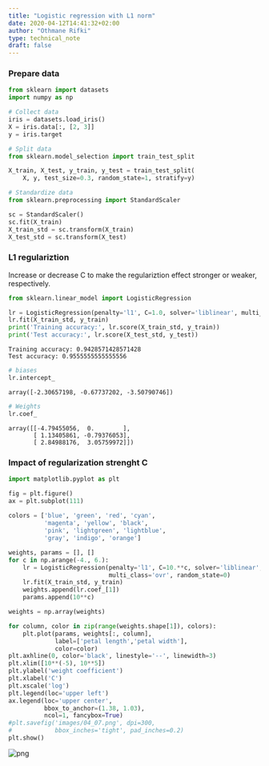 ```yaml
---
title: "Logistic regression with L1 norm"
date: 2020-04-12T14:41:32+02:00
author: "Othmane Rifki"
type: technical_note
draft: false
---
```

### Prepare data


```python
from sklearn import datasets
import numpy as np

# Collect data
iris = datasets.load_iris()
X = iris.data[:, [2, 3]]
y = iris.target

# Split data
from sklearn.model_selection import train_test_split

X_train, X_test, y_train, y_test = train_test_split(
    X, y, test_size=0.3, random_state=1, stratify=y)

# Standardize data
from sklearn.preprocessing import StandardScaler

sc = StandardScaler()
sc.fit(X_train)
X_train_std = sc.transform(X_train)
X_test_std = sc.transform(X_test)
```

### L1 regulariztion
Increase or decrease C to make the regulariztion effect stronger or weaker, respectively.


```python
from sklearn.linear_model import LogisticRegression

lr = LogisticRegression(penalty='l1', C=1.0, solver='liblinear', multi_class='ovr') # one-vs-rest
lr.fit(X_train_std, y_train)
print('Training accuracy:', lr.score(X_train_std, y_train))
print('Test accuracy:', lr.score(X_test_std, y_test))
```

    Training accuracy: 0.9428571428571428
    Test accuracy: 0.9555555555555556



```python
# biases
lr.intercept_ 
```




    array([-2.30657198, -0.67737202, -3.50790746])




```python
# Weights
lr.coef_
```




    array([[-4.79455056,  0.        ],
           [ 1.13405861, -0.79376053],
           [ 2.84988176,  3.05759972]])



### Impact of regularization strenght C


```python
import matplotlib.pyplot as plt

fig = plt.figure()
ax = plt.subplot(111)
    
colors = ['blue', 'green', 'red', 'cyan', 
          'magenta', 'yellow', 'black', 
          'pink', 'lightgreen', 'lightblue', 
          'gray', 'indigo', 'orange']

weights, params = [], []
for c in np.arange(-4., 6.):
    lr = LogisticRegression(penalty='l1', C=10.**c, solver='liblinear', 
                            multi_class='ovr', random_state=0)
    lr.fit(X_train_std, y_train)
    weights.append(lr.coef_[1])
    params.append(10**c)

weights = np.array(weights)

for column, color in zip(range(weights.shape[1]), colors):
    plt.plot(params, weights[:, column],
             label=['petal length','petal width'],
             color=color)
plt.axhline(0, color='black', linestyle='--', linewidth=3)
plt.xlim([10**(-5), 10**5])
plt.ylabel('weight coefficient')
plt.xlabel('C')
plt.xscale('log')
plt.legend(loc='upper left')
ax.legend(loc='upper center', 
          bbox_to_anchor=(1.38, 1.03),
          ncol=1, fancybox=True)
#plt.savefig('images/04_07.png', dpi=300, 
#            bbox_inches='tight', pad_inches=0.2)
plt.show()
```


![png](logistic_regression_8_0.png)


